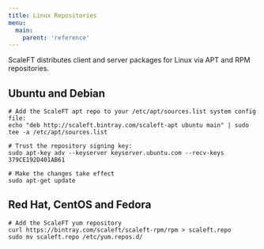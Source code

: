 ```yaml
---
title: Linux Repositories
menu:
  main:
    parent: 'reference'
---
```


ScaleFT distributes client and server packages for Linux via APT and RPM
repositories.

## Ubuntu and Debian

```
# Add the ScaleFT apt repo to your /etc/apt/sources.list system config file:
echo "deb http://scaleft.bintray.com/scaleft-apt ubuntu main" | sudo tee -a /etc/apt/sources.list

# Trust the repository signing key:
sudo apt-key adv --keyserver keyserver.ubuntu.com --recv-keys 379CE192D401AB61

# Make the changes take effect
sudo apt-get update
```

## Red Hat, CentOS and Fedora

```
# Add the ScaleFT yum repository
curl https://bintray.com/scaleft/scaleft-rpm/rpm > scaleft.repo
sudo mv scaleft.repo /etc/yum.repos.d/
```

